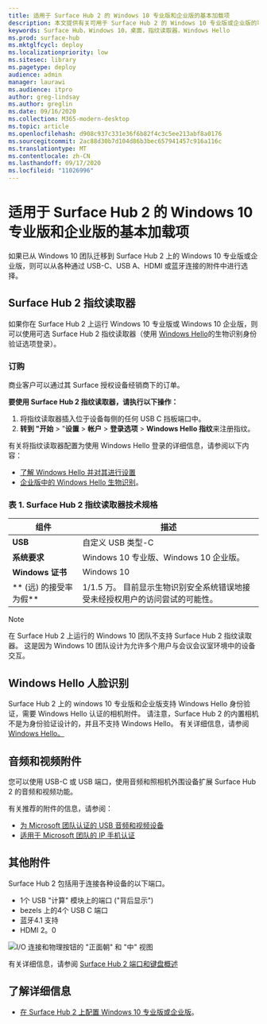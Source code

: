 ```yaml
---
title: 适用于 Surface Hub 2 的 Windows 10 专业版和企业版的基本加载项
description: 本文提供有关可用于 Surface Hub 2 的 Windows 10 专业版或企业版的可选附件的信息。
keywords: Surface Hub，Windows 10，桌面，指纹读取器，Windows Hello
ms.prod: surface-hub
ms.mktglfcycl: deploy
ms.localizationpriority: low
ms.sitesec: library
ms.pagetype: deploy
audience: admin
manager: laurawi
ms.audience: itpro
author: greg-lindsay
ms.author: greglin
ms.date: 09/16/2020
ms.collection: M365-modern-desktop
ms.topic: article
ms.openlocfilehash: d908c937c331e36f6b82f4c3c5ee213abf8a0176
ms.sourcegitcommit: 2ac88d30b7d104d86b3bec657941457c916a116c
ms.translationtype: MT
ms.contentlocale: zh-CN
ms.lasthandoff: 09/17/2020
ms.locfileid: "11026996"
---
```

# 适用于 Surface Hub 2 的 Windows 10 专业版和企业版的基本加载项

如果已从 Windows 10 团队迁移到 Surface Hub 2 上的 Windows 10 专业版或企业版，则可以从各种通过 USB-C、USB A、HDMI 或蓝牙连接的附件中进行选择。 

## Surface Hub 2 指纹读取器

如果你在 Surface Hub 2 上运行 Windows 10 专业版或 Windows 10 企业版，则可以使用可选 Surface Hub 2 指纹读取器（使用 [Windows Hello](https://docs.microsoft.com/windows-hardware/design/device-experiences/windows-hello)的生物识别身份验证选项登录）。

### 订购

商业客户可以通过其 Surface 授权设备经销商下的订单。

**要使用 Surface Hub 2 指纹读取器，请执行以下操作：**

1. 将指纹读取器插入位于设备每侧的任何 USB C 挡板端口中。
2. **转到 "开始**  >  "**设置**  > **帐户**  > **登录选项**  > **Windows Hello 指纹**来注册指纹。

有关将指纹读取器配置为使用 Windows Hello 登录的详细信息，请参阅以下内容：

- [了解 Windows Hello 并对其进行设置](https://support.microsoft.com/help/4028017/windows-learn-about-windows-hello-and-set-it-up)
- [企业版中的 Windows Hello 生物识别](https://docs.microsoft.com/windows/security/identity-protection/hello-for-business/hello-biometrics-in-enterprise)。

  
### 表 1.  Surface Hub 2 指纹读取器技术规格


| 组件                       | 描述                                                                                                                          |
| ------------------------------- | ------------------------------------------------------------------------------------------------------------------------------------ |
| **USB**                         | 自定义 USB 类型-C                                                                                                           |
| **系统要求**          | Windows 10 专业版、Windows 10 企业版。                                                                                               |
| **Windows 证书**       | Windows 10                                                                                                                           |
| ** (远) 的接受率为假** | 1/1.5 万。 目前显示生物识别安全系统错误地接受未经授权用户的访问尝试的可能性。 |


> [!NOTE]
> 在 Surface Hub 2 上运行的 Windows 10 团队不支持 Surface Hub 2 指纹读取器。 这是因为 Windows 10 团队设计为允许多个用户与会议会议室环境中的设备交互。 
 
## Windows Hello 人脸识别

Surface Hub 2 上的 windows 10 专业版和企业版支持 Windows Hello 身份验证，需要 Windows Hello 认证的相机附件。 请注意，Surface Hub 2 的内置相机不是为身份验证设计的，并且不支持 Windows Hello。 有关详细信息，请参阅 [Windows Hello。](https://docs.microsoft.com/windows-hardware/design/device-experiences/windows-hello)


## 音频和视频附件

您可以使用 USB-C 或 USB 端口，使用音频和照相机外围设备扩展 Surface Hub 2 的音频和视频功能。

有关推荐的附件的信息，请参阅：

- [为 Microsoft 团队认证的 USB 音频和视频设备](https://docs.microsoft.com/microsoftteams/devices/usb-devices)
- [适用于 Microsoft 团队的 IP 手机认证](https://docs.microsoft.com/microsoftteams/devices/teams-ip-phones)



## 其他附件
Surface Hub 2 包括用于连接各种设备的以下端口。 

- 1个 USB "计算" 模块上的端口 ("背后显示") 
- bezels 上的4个 USB C 端口
- 蓝牙4.1 支持
- HDMI 2。0

 ![I/O 连接和物理按钮的 "正面朝" 和 "中" 视图](images/hub2s-schematic.png)

有关详细信息，请参阅 [Surface Hub 2 端口和键盘概述](surface-hub-2s-port-keypad-overview.md)


## 了解详细信息

- [在 Surface Hub 2 上配置 Windows 10 专业版或企业版](surface-hub-2-post-install.md)。